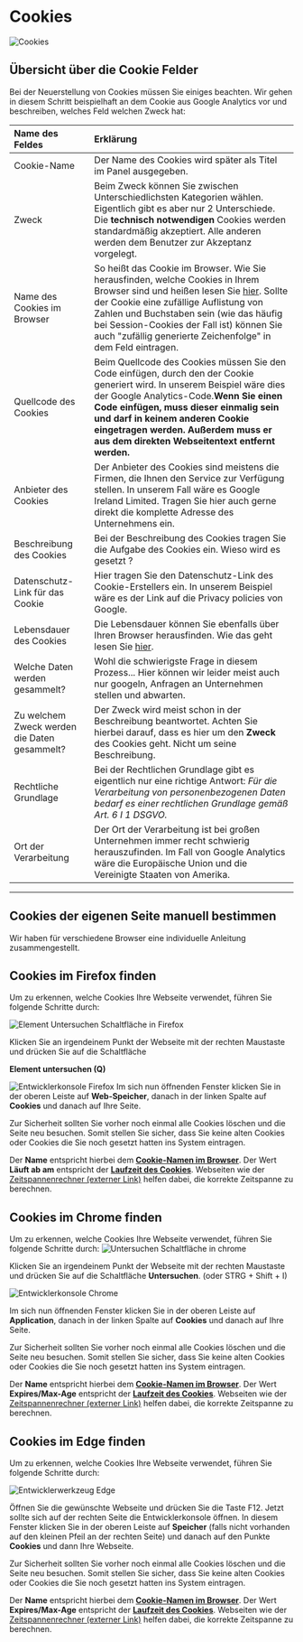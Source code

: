 # Cookies

![Cookies](../assets/images/10-Cookies.png)



## Übersicht über die Cookie Felder

Bei der Neuerstellung von Cookies müssen Sie einiges beachten. Wir gehen in diesem Schritt beispielhaft an dem Cookie aus Google Analytics vor und beschreiben, welches Feld welchen Zweck hat:

| Name des Feldes                              | Erklärung                                                    |
| :------------------------------------------- | :----------------------------------------------------------- |
| Cookie-Name                                  | Der Name des Cookies wird später als Titel im Panel ausgegeben. |
| Zweck                                        | Beim Zweck können Sie zwischen Unterschiedlichsten Kategorien wählen. Eigentlich gibt es aber nur 2 Unterschiede. Die **technisch notwendigen** Cookies werden standardmäßig akzeptiert. Alle anderen werden dem Benutzer zur Akzeptanz vorgelegt. |
| Name des Cookies im Browser                  | So heißt das Cookie im Browser. Wie Sie herausfinden, welche Cookies in Ihrem Browser sind und heißen lesen Sie [hier](https://www.ccm19.de/cookies-einstellen.html#cookie-research).  Sollte der Cookie eine zufällige Auflistung von Zahlen und Buchstaben sein (wie das häufig bei Session-Cookies der Fall ist) können Sie auch "zufällig generierte Zeichenfolge" in dem Feld eintragen. |
| Quellcode des Cookies                        | Beim Quellcode des Cookies müssen Sie den Code einfügen, durch den der Cookie generiert wird. In unserem Beispiel wäre dies der Google Analytics-Code.**Wenn Sie einen Code einfügen, muss dieser einmalig sein und darf in keinem anderen Cookie eingetragen werden. Außerdem muss er aus dem direkten Webseitentext entfernt werden.** |
| Anbieter des Cookies                         | Der Anbieter des Cookies sind meistens die Firmen, die Ihnen den Service zur Verfügung stellen. In unserem Fall wäre es Google Ireland Limited. Tragen Sie hier auch gerne direkt die komplette Adresse des Unternehmens ein. |
| Beschreibung des Cookies                     | Bei der Beschreibung des Cookies tragen Sie die Aufgabe des Cookies ein. Wieso wird es gesetzt ? |
| Datenschutz-Link für das Cookie              | Hier tragen Sie den Datenschutz-Link des Cookie-Erstellers ein. In unserem Beispiel wäre es der Link auf die Privacy policies von Google. |
| Lebensdauer des Cookies                      | Die Lebensdauer können Sie ebenfalls über Ihren Browser herausfinden. Wie das geht lesen Sie [hier](https://www.ccm19.de/cookies-einstellen.html#cookie-research). |
| Welche Daten werden gesammelt?               | Wohl die schwierigste Frage in diesem Prozess... Hier können wir leider meist auch nur googeln, Anfragen an Unternehmen stellen und abwarten. |
| Zu welchem Zweck werden die Daten gesammelt? | Der Zweck wird meist schon in der Beschreibung beantwortet. Achten Sie hierbei darauf, dass es hier um den **Zweck** des Cookies geht. Nicht um seine Beschreibung. |
| Rechtliche Grundlage                         | Bei der Rechtlichen Grundlage gibt es eigentlich nur eine richtige Antwort: *Für die Verarbeitung von personenbezogenen Daten bedarf es einer rechtlichen Grundlage gemäß Art. 6 I 1 DSGVO.* |
| Ort der Verarbeitung                         | Der Ort der Verarbeitung ist bei großen Unternehmen immer recht schwierig herauszufinden. Im Fall von Google Analytics wäre die Europäische Union und die Vereinigte Staaten von Amerika. |

------



## Cookies der eigenen Seite manuell bestimmen

Wir haben für verschiedene Browser eine individuelle Anleitung zusammengestellt.

## Cookies im Firefox finden

Um zu erkennen, welche Cookies Ihre Webseite verwendet, führen Sie folgende Schritte durch:

![Element Untersuchen Schaltfläche in Firefox](../assets/images/10-firefox01.png)



Klicken Sie an irgendeinem Punkt der Webseite mit der rechten Maustaste und drücken Sie auf die Schaltfläche 

**Element untersuchen (Q)**

![Entwicklerkonsole Firefox](../assets/images/10-firefox02.png)
Im sich nun öffnenden Fenster klicken Sie in der oberen Leiste auf **Web-Speicher**, danach in der linken Spalte auf **Cookies** und danach auf Ihre Seite.

Zur Sicherheit sollten Sie vorher noch einmal alle Cookies löschen und die Seite neu besuchen. Somit stellen Sie sicher, dass Sie keine alten Cookies oder Cookies die Sie noch gesetzt hatten ins System eintragen.

Der **Name** entspricht hierbei dem [**Cookie-Namen im Browser**](https://www.ccm19.de/cookies-einstellen.html#Cookiename-im-browser). Der Wert **Läuft ab am** entspricht der **[Laufzeit des Cookies](https://www.ccm19.de/cookies-einstellen.html#Cookielebensdauer)**. Webseiten wie der[ Zeitspannenrechner (externer Link)](https://www.timeanddate.de/datum/zeitspanne?) helfen dabei, die korrekte Zeitspanne zu berechnen.



## Cookies im Chrome finden

Um zu erkennen, welche Cookies Ihre Webseite verwendet, führen Sie folgende Schritte durch:
![Untersuchen Schaltfläche in chrome](../assets/images/10-chrome01.png)

Klicken Sie an irgendeinem Punkt der Webseite mit der rechten Maustaste und drücken Sie auf die Schaltfläche **Untersuchen**. (oder STRG + Shift + I) 

![Entwicklerkonsole Chrome](../assets/images/10-chrome02.png)



Im sich nun öffnenden Fenster klicken Sie in der oberen Leiste auf **Application**, danach in der linken Spalte auf **Cookies** und danach auf Ihre Seite.

Zur Sicherheit sollten Sie vorher noch einmal alle Cookies löschen und die Seite neu besuchen. Somit stellen Sie sicher, dass Sie keine alten Cookies oder Cookies die Sie noch gesetzt hatten ins System eintragen.

Der **Name** entspricht hierbei dem [**Cookie-Namen im Browser**](https://www.ccm19.de/cookies-einstellen.html#Cookiename-im-browser). Der Wert **Expires/Max-Age** entspricht der **[Laufzeit des Cookies](https://www.ccm19.de/cookies-einstellen.html#Cookielebensdauer)**. Webseiten wie der[ Zeitspannenrechner (externer Link)](https://www.timeanddate.de/datum/zeitspanne?) helfen dabei, die korrekte Zeitspanne zu berechnen.



## Cookies im Edge finden

Um zu erkennen, welche Cookies Ihre Webseite verwendet, führen Sie folgende Schritte durch:

![Entwicklerwerkzeug Edge](../assets/images/10-edge-f12.png)



Öffnen Sie die gewünschte Webseite und drücken Sie die Taste F12. Jetzt sollte sich auf der rechten Seite die Entwicklerkonsole öffnen. In diesem Fenster klicken Sie in der oberen Leiste auf **Speicher** (falls nicht vorhanden auf den kleinen Pfeil an der rechten Seite) und danach auf den Punkte **Cookies** und dann Ihre Webseite.

Zur Sicherheit sollten Sie vorher noch einmal alle Cookies löschen und die Seite neu besuchen. Somit stellen Sie sicher, dass Sie keine alten Cookies oder Cookies die Sie noch gesetzt hatten ins System eintragen.

Der **Name** entspricht hierbei dem [**Cookie-Namen im Browser**](https://www.ccm19.de/cookies-einstellen.html#Cookiename-im-browser). Der Wert **Expires/Max-Age** entspricht der **[Laufzeit des Cookies](https://www.ccm19.de/cookies-einstellen.html#Cookielebensdauer)**. Webseiten wie der[ Zeitspannenrechner (externer Link)](https://www.timeanddate.de/datum/zeitspanne?) helfen dabei, die korrekte Zeitspanne zu berechnen.

 



